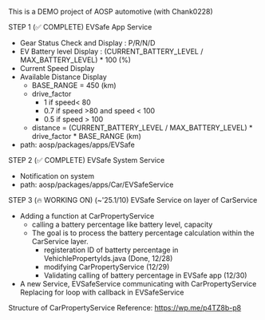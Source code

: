 This is a DEMO project of AOSP automotive (with Chank0228)

STEP 1 (✅ COMPLETE)
EVSafe App Service
*  Gear Status Check and Display : P/R/N/D
*  EV Battery level Display : (CURRENT_BATTERY_LEVEL / MAX_BATTERY_LEVEL) * 100 (%)
*  Current Speed Display
*  Available Distance Display
   * BASE_RANGE = 450 (km)
   * drive_factor
      * 1 if speed< 80
      * 0.7 if speed >80 and speed < 100
      * 0.5 if speed > 100
   * distance = (CURRENT_BATTERY_LEVEL / MAX_BATTERY_LEVEL) * drive_factor * BASE_RANGE (km)
* path: aosp/packages/apps/EVSafe

STEP 2 (✅ COMPLETE)
EVSafe System Service
*  Notification on system
*  path: aosp/packages/apps/Car/EVSafeService

STEP 3 (🔥 WORKING ON) (~'25.1/10)
EVSafe Service on layer of CarService 
*  Adding a function at CarPropertyService
   * calling a battery percentage like battery level, capacity
   * The goal is to process the battery percentage calculation within the CarService layer.
     * registeration ID of batterty percentage in VehichlePropertyIds.java (Done, 12/28)
     * modifying CarPropertyService (12/29)
     * Validating calling of battery percentage in EVSafe app (12/30)    
*  A new Service, EVSafeService communicating with CarPropertyService
Replacing for loop with callback in EVSafeService 

Structure of CarPropertyService
Reference: https://wp.me/p4TZ8b-p8
